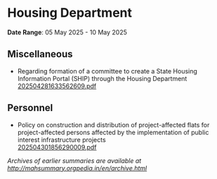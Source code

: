 # Housing Department

**Date Range**: 05 May 2025 - 10 May 2025


## Miscellaneous
- Regarding formation of a committee to create a State Housing Information Portal (SHIP) through the Housing Department\
  [202504281633562609.pdf](https://gr.maharashtra.gov.in/Site/Upload/Government%20Resolutions/English/202504281633562609....pdf)

## Personnel
- Policy on construction and distribution of project-affected flats for project-affected persons affected by the implementation of public interest infrastructure projects\
  [202504301856290009.pdf](https://gr.maharashtra.gov.in/Site/Upload/Government%20Resolutions/English/202504301856290009.pdf)


*Archives of earlier summaries are available at http://mahsummary.orgpedia.in/en/archive.html*